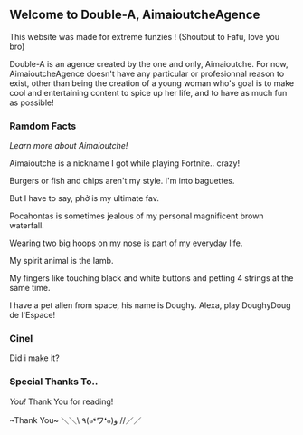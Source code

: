 ## **Welcome to Double-A, AimaioutcheAgence**


This website was made for extreme funzies ! (Shoutout to Fafu, love you bro)

Double-A is an agence created by the one and only, Aimaioutche. For now, AimaioutcheAgence doesn't have any particular or profesionnal 
reason to exist, other than being the creation of a young woman who's goal is to make cool and entertaining content to spice up her 
life, and to have as much fun as possible!

### Ramdom Facts


_Learn more about Aimaioutche!_


 Aimaioutche is a nickname I got while playing Fortnite.. crazy!
 
 Burgers or fish and chips aren't my style. I'm into baguettes.
 
 But I have to say, phở is my ultimate fav.
 
 Pocahontas is sometimes jealous of my personal magnificent brown waterfall.
 
 Wearing two big hoops on my nose is part of my everyday life.
 
 My spirit animal is the lamb.
 
 My fingers like touching black and white buttons and petting 4 strings at the same time.
 
 I have a pet alien from space, his name is Doughy. Alexa, play DoughyDoug de l'Espace!
 
 
 ### Cinel
 
 Did i make it?


 ### Special Thanks To..

_You!_
Thank You for reading!


~Thank            You~
＼＼\\ ٩(๑❛ワ❛๑)و //／／

